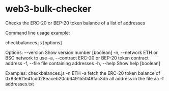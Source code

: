 # web3-bulk-checker
Checks the ERC-20 or BEP-20 token balance of a list of addresses

Command line usage example:

checkbalances.js [options]

Options:
  --version       Show version number                                  [boolean]
  -n, --network   ETH or BSC network to use
  -a, --contract  ERC-20 or BEP-20 token contract address
  -f, --file      file containing addresses
  -h, --help      Show help                                            [boolean]

Examples:
  checkbalances.js -n ETH -a                fetch the ERC-20 token balance of
  0x83e6f1e41cdd28eaceb20cb649155049fac3d5  all address in the file
  aa -f addresses.txt

